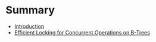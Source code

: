 # Summary

* [Introduction](introduction.md)
* [Efficient Locking for Concurrent Operations on B-Trees](efficient_locking_for_concurrent_operations_on_b-t.md)


